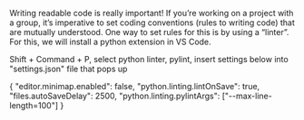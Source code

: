 Writing readable code is really important! If you’re working on a project with a group, it’s imperative to set coding conventions (rules to writing code) that are mutually understood. One way to set rules for this is by using a “linter”. For this, we will install a python extension in VS Code.

Shift + Command + P, select python linter, pylint, insert settings below into "settings.json" file that pops up

{
    "editor.minimap.enabled": false,
    "python.linting.lintOnSave": true,
    "files.autoSaveDelay": 2500,
    "python.linting.pylintArgs": ["--max-line-length=100"]
}